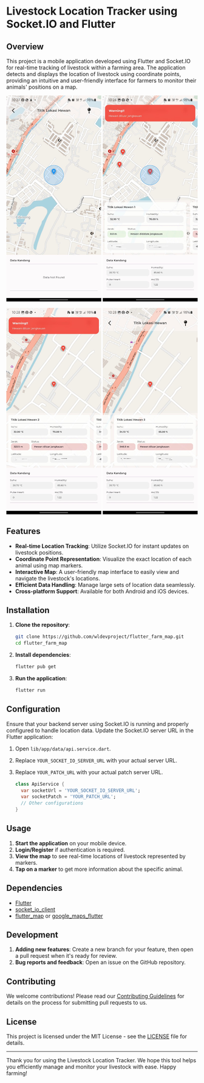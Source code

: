 # Livestock Location Tracker using Socket.IO and Flutter

## Overview

This project is a mobile application developed using Flutter and Socket.IO for real-time tracking of livestock within a farming area. The application detects and displays the location of livestock using coordinate points, providing an intuitive and user-friendly interface for farmers to monitor their animals' positions on a map.

<img src="https://github.com/wldevproject/flutter_farm_map/blob/master/assets/images/sc_001.jpeg" width="250"> <img src="https://github.com/wldevproject/flutter_farm_map/blob/master/assets/images/sc_002.jpeg" width="250">

<img src="https://github.com/wldevproject/flutter_farm_map/blob/master/assets/images/sc_003.jpeg" width="250"> <img src="https://github.com/wldevproject/flutter_farm_map/blob/master/assets/images/sc_004.jpeg" width="250">

## Features

- **Real-time Location Tracking**: Utilize Socket.IO for instant updates on livestock positions.
- **Coordinate Point Representation**: Visualize the exact location of each animal using map markers.
- **Interactive Map**: A user-friendly map interface to easily view and navigate the livestock's locations.
- **Efficient Data Handling**: Manage large sets of location data seamlessly.
- **Cross-platform Support**: Available for both Android and iOS devices.

## Installation

1. **Clone the repository**:

   ```sh
   git clone https://github.com/wldevproject/flutter_farm_map.git
   cd flutter_farm_map
   ```

2. **Install dependencies**:

   ```sh
   flutter pub get
   ```

3. **Run the application**:
   ```sh
   flutter run
   ```

## Configuration

Ensure that your backend server using Socket.IO is running and properly configured to handle location data. Update the Socket.IO server URL in the Flutter application:

1. Open `lib/app/data/api.service.dart`.
2. Replace `YOUR_SOCKET_IO_SERVER_URL` with your actual server URL.
3. Replace `YOUR_PATCH_URL` with your actual patch server URL.

   ```dart
   class ApiService {
     var socketUrl = 'YOUR_SOCKET_IO_SERVER_URL';
     var socketPatch = 'YOUR_PATCH_URL';
     // Other configurations
   }
   ```

## Usage

1. **Start the application** on your mobile device.
2. **Login/Register** if authentication is required.
3. **View the map** to see real-time locations of livestock represented by markers.
4. **Tap on a marker** to get more information about the specific animal.

## Dependencies

- [Flutter](https://flutter.dev)
- [socket_io_client](https://pub.dev/packages/socket_io_client)
- [flutter_map](https://pub.dev/packages/flutter_map) or [google_maps_flutter](https://pub.dev/packages/google_maps_flutter)

## Development

1. **Adding new features**: Create a new branch for your feature, then open a pull request when it's ready for review.
2. **Bug reports and feedback**: Open an issue on the GitHub repository.

## Contributing

We welcome contributions! Please read our [Contributing Guidelines](CONTRIBUTING.md) for details on the process for submitting pull requests to us.

## License

This project is licensed under the MIT License - see the [LICENSE](LICENSE) file for details.

---

Thank you for using the Livestock Location Tracker. We hope this tool helps you efficiently manage and monitor your livestock with ease. Happy farming!

```

```
